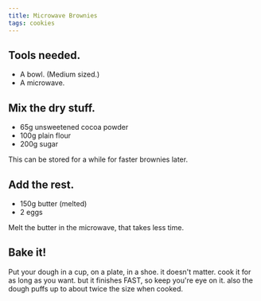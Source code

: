 ```yaml
---
title: Microwave Brownies
tags: cookies
---
```


## Tools needed.
* A bowl. (Medium sized.)
* A microwave.

## Mix the dry stuff.
* 65g unsweetened cocoa powder
* 100g plain flour
* 200g sugar

This can be stored for a while for faster brownies later. 

## Add the rest. 
* 150g butter (melted)
* 2 eggs

Melt the butter in the microwave, that takes less time. 

## Bake it!
Put your dough in a cup, on a plate, in a shoe. it doesn't matter. 
cook it for as long as you want. but it finishes FAST, so keep you're eye on it. 
also the dough puffs up to about twice the size when cooked. 
